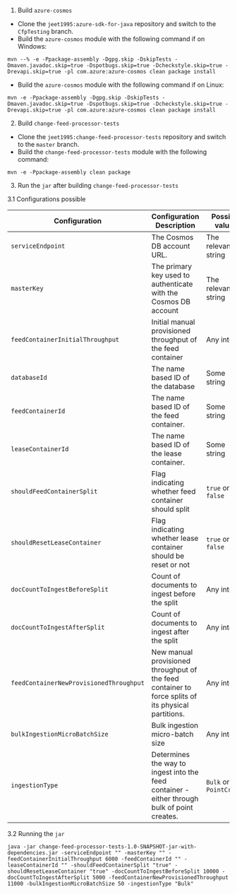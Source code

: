 
1. Build `azure-cosmos`

- Clone the `jeet1995:azure-sdk-for-java` repository and switch to the `CfpTesting` branch.
- Build the `azure-cosmos` module with the following command if on Windows:

```
mvn --% -e -Ppackage-assembly -Dgpg.skip -DskipTests -Dmaven.javadoc.skip=true -Dspotbugs.skip=true -Dcheckstyle.skip=true -Drevapi.skip=true -pl com.azure:azure-cosmos clean package install
```
- Build the `azure-cosmos` module with the following command if on Linux:
```
mvn -e -Ppackage-assembly -Dgpg.skip -DskipTests -Dmaven.javadoc.skip=true -Dspotbugs.skip=true -Dcheckstyle.skip=true -Drevapi.skip=true -pl com.azure:azure-cosmos clean package install
```

2. Build `change-feed-processor-tests`

- Clone the `jeet1995:change-feed-processor-tests` repository and switch to the `master` branch.
- Build the `change-feed-processor-tests` module with the following command:

```
mvn -e -Ppackage-assembly clean package
```

3. Run the `jar` after building `change-feed-processor-tests`

3.1 Configurations possible

| Configuration                           | Configuration Description                                                                           | Possible values         |
|-----------------------------------------|-----------------------------------------------------------------------------------------------------|-------------------------|
| `serviceEndpoint`                       | The Cosmos DB account URL.                                                                          | The relevant string     |
| `masterKey`                             | The primary key used to authenticate with the Cosmos DB account                                     | The relevant string     |
| `feedContainerInitialThroughput`        | Initial manual provisioned throughput of the feed container                                         | Any integer             |
| `databaseId`                            | The name based ID of the database                                                                   | Some string             |
| `feedContainerId`                       | The name based ID of the feed container.                                                            | Some string             |
| `leaseContainerId`                      | The name based ID of the lease container.                                                           | Some string             |
| `shouldFeedContainerSplit`              | Flag indicating whether feed container should split                                                 | `true` or `false`       |
| `shouldResetLeaseContainer`             | Flag indicating whether lease container should be reset or not                                      | `true` or `false`       |
| `docCountToIngestBeforeSplit`           | Count of documents to ingest before the split                                                       | Any integer             |
| `docCountToIngestAfterSplit`            | Count of documents to ingest after the split                                                        | Any integer             |
| `feedContainerNewProvisionedThroughput` | New manual provisioned throughput of the feed container to force splits of its physical partitions. | Any integer             |
| `bulkIngestionMicroBatchSize`           | Bulk ingestion micro-batch size                                                                     | Any integer             |
| `ingestionType`                         | Determines the way to ingest into the feed container - either through bulk of point creates.        | `Bulk` or `PointCreate` |

3.2 Running the `jar`

```
java -jar change-feed-processor-tests-1.0-SNAPSHOT-jar-with-dependencies.jar -serviceEndpoint "" -masterKey "" -feedContainerInitialThroughput 6000 -feedContainerId "" -leaseContainerId "" -shouldFeedContainerSplit "true" -shouldResetLeaseContainer "true" -docCountToIngestBeforeSplit 10000 -docCountToIngestAfterSplit 5000 -feedContainerNewProvisionedThroughput 11000 -bulkIngestionMicroBatchSize 50 -ingestionType "Bulk"
```